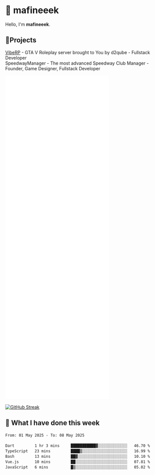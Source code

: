 # 👋 mafineeek
Hello, I'm **mafineeek**.

## 📝Projects

[VibeRP](https://v-rp.pl) - GTA V Roleplay server brought to You by d2qube - Fullstack Developer<br/>
SpeedwayManager - The most advanced Speedway Club Manager - Founder, Game Designer, Fullstack Developer


![](./github-metrics.svg)

[![GitHub Streak](https://streak-stats.demolab.com/?user=mafineeek)](https://git.io/streak-stats)

## 📰 What I have done this week
<!--START_SECTION:waka-->

```txt
From: 01 May 2025 - To: 08 May 2025

Dart         1 hr 3 mins     ███████████▓░░░░░░░░░░░░░   46.70 %
TypeScript   23 mins         ████▒░░░░░░░░░░░░░░░░░░░░   16.99 %
Bash         13 mins         ██▓░░░░░░░░░░░░░░░░░░░░░░   10.10 %
Vue.js       10 mins         ██░░░░░░░░░░░░░░░░░░░░░░░   07.81 %
JavaScript   6 mins          █▒░░░░░░░░░░░░░░░░░░░░░░░   05.02 %
```

<!--END_SECTION:waka-->
